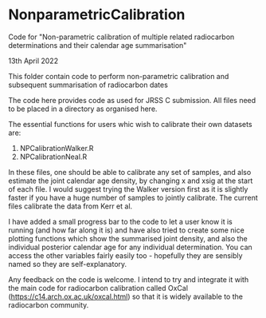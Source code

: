 # NonparametricCalibration
Code for "Non-parametric calibration of multiple related radiocarbon determinations and their calendar age summarisation"


13th April 2022

This folder contain code to perform non-parametric calibration and subsequent summarisation of radiocarbon dates

The code here provides code as used for JRSS C submission. All files need to be placed in a directory as organised here. 

The essential functions for users whic wish to calibrate their own datasets are:

1) NPCalibrationWalker.R
2) NPCalibrationNeal.R

In these files, one should be able to calibrate any set of samples, and also estimate the joint calendar age density, by changing x and xsig at the start of each file. I would suggest trying the Walker version first as it is slightly faster if you have a huge number of samples to jointly calibrate. The current files calibrate the data from Kerr et al. 

I have added a small progress bar to the code to let a user know it is running (and how far along it is) and have also tried to create some nice plotting functions which show the summarised joint density, and also the individual posterior calendar age for any individual determination. You can access the other variables fairly easily too - hopefully they are sensibly named so they are self-explanatory.

Any feedback on the code is welcome. I intend to try and integrate it with the main code for radiocarbon calibration called OxCal (https://c14.arch.ox.ac.uk/oxcal.html) so that it is widely available to the radiocarbon community.

